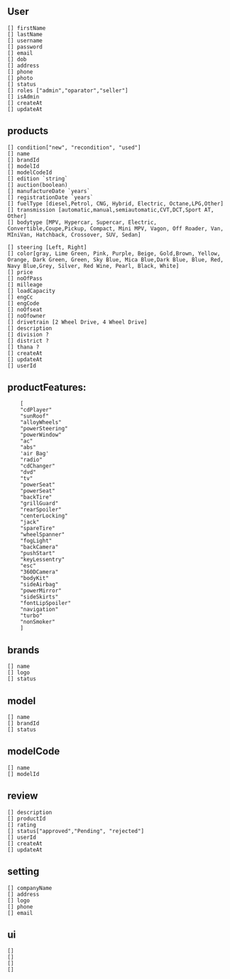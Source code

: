 ## User

    [] firstName
    [] lastName
    [] username
    [] password
    [] email
    [] dob
    [] address
    [] phone
    [] photo
    [] status
    [] roles ["admin","oparator","seller"]
    [] isAdmin
    [] createAt
    [] updateAt

## products

    [] condition["new", "recondition", "used"]
    [] name
    [] brandId
    [] modelId
    [] modelCodeId
    [] edition `string`
    [] auction(boolean)
    [] manufactureDate `years`
    [] registrationDate `years`
    [] fuelType [diesel,Petrol, CNG, Hybrid, Electric, Octane,LPG,Other]
    [] transmission [automatic,manual,semiautomatic,CVT,DCT,Sport AT, Other]
    [] bodytype [MPV, Hypercar, Supercar, Electric, Convertible,Coupe,Pickup, Compact, Mini MPV, Vagon, Off Roader, Van, MIniVan, Hatchback, Crossover, SUV, Sedan]

    [] steering [Left, Right]
    [] color[gray, Lime Green, Pink, Purple, Beige, Gold,Brown, Yellow, Orange, Dark Green, Green, Sky Blue, Mica Blue,Dark Blue, Blue, Red, Navy Blue,Grey, Silver, Red Wine, Pearl, Black, White]
    [] price
    [] noOfPass
    [] milleage
    [] loadCapacity
    [] engCc
    [] engCode
    [] noOfseat
    [] noOfowner
    [] drivetrain [2 Wheel Drive, 4 Wheel Drive]
    [] description
    [] division ?
    [] district ?
    [] thana ?
    [] createAt
    [] updateAt
    [] userId

## productFeatures:
        [
        "cdPlayer"
        "sunRoof"
        "alloyWheels"
        "powerSteering"
        "powerWindow"
        "ac"
        "abs"
        'air Bag'
        "radio"
        "cdChanger"
        "dvd"
        "tv"
        "powerSeat"
        "powerSeat"
        "backTire"
        "grillGuard"
        "rearSpoiler"
        "centerLocking"
        "jack"
        "spareTire"
        "wheelSpanner"
        "fogLight"
        "backCamera"
        "pushStart"
        "keyLessentry"
        "esc"
        "360DCamera"
        "bodyKit"
        "sideAirbag"
        "powerMirror"
        "sideSkirts"
        "fontLipSpoiler"
        "navigation"
        "turbo"
        "nonSmoker"
        ]
  

## brands

    [] name
    [] logo
    [] status

## model

    [] name
    [] brandId
    [] status

## modelCode

    [] name
    [] modelId

## review

    [] description
    [] productId
    [] rating
    [] status["approved","Pending", "rejected"]
    [] userId
    [] createAt
    [] updateAt

## setting

    [] companyName
    [] address
    [] logo
    [] phone
    [] email

## ui

    []
    []
    []
    []
